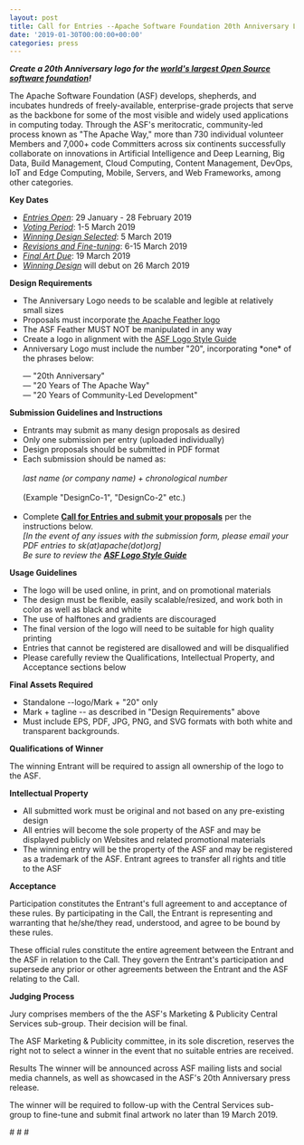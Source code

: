 ```yaml
---
layout: post
title: Call for Entries --Apache Software Foundation 20th Anniversary Logo
date: '2019-01-30T00:00:00+00:00'
categories: press
---
```

<p><strong><em>Create a 20th Anniversary logo for the <a href="http://apache.org/">world's largest Open Source software foundation</a>!</em></strong></p> 
  <p>The Apache Software Foundation (ASF) develops, shepherds, and incubates hundreds of freely-available, enterprise-grade projects that serve as the backbone for some of the most visible and widely used applications in computing today. Through the ASF's meritocratic, community-led process known as &quot;The Apache Way,&quot; more than 730 individual volunteer Members and 7,000+ code Committers across six continents successfully collaborate on innovations in Artificial Intelligence and Deep Learning, Big Data, Build Management, Cloud Computing, Content Management, DevOps, IoT and Edge Computing, Mobile, Servers, and Web Frameworks, among other categories.</p> 
  <p><strong>Key Dates</strong></p> 
  <p> </p> 
  <ul> 
    <li><u><em>Entries Open</em></u>: 29 January - 28 February 2019</li> 
    <li><u><em>Voting Period</em></u>: 1-5 March 2019</li> 
    <li><u><em>Winning Design Selected</em></u>: 5 March 2019</li> 
    <li><u><em>Revisions and Fine-tuning</em></u>: 6-15 March 2019</li> 
    <li><u><em>Final Art Due</em></u>: 19 March 2019</li> 
    <li><u><em>Winning Design</em></u> will debut on 26 March 2019</li> 
  </ul> 
  <p><strong>Design Requirements</strong></p> 
  <p> </p> 
  <ul> 
    <li>The Anniversary Logo needs to be scalable and legible at relatively small sizes</li> 
    <li>Proposals must incorporate&nbsp;<a href="http://apache.org/foundation/press/kit/">the Apache Feather logo</a></li> 
    <li>The ASF Feather MUST NOT be manipulated in any way</li> 
    <li>Create a logo in alignment with the <a href="https://apache.org/foundation/press/kit/ApacheFoundation_StyleGuide.pdf">ASF Logo Style Guide</a></li> 
    <li><a href="https://apache.org/foundation/press/kit/ApacheFoundation_StyleGuide.pdf"></a>Anniversary Logo must include the number &quot;20&quot;, incorporating *one* of the phrases below:</li> 
    <p>— &quot;20th Anniversary&quot;<br />— &quot;20 Years of The Apache Way&quot;<br />— &quot;20 Years of Community-Led Development&quot;</p> 
    <p> </p> 
  </ul> 
  <p><strong>Submission Guidelines and Instructions</strong></p> 
  <p> </p> 
  <ul> 
    <li>Entrants may submit as many design proposals as desired</li> 
    <li>Only one submission per entry (uploaded individually)</li> 
    <li>Design proposals should be submitted in PDF format&nbsp;</li> 
    <li>Each submission should be named as:<br /><br /><em>last name (or company name) + chronological number<br /></em><br />(Example &quot;DesignCo-1&quot;, &quot;DesignCo-2&quot; etc.)<br /><br /></li> 
    <li>Complete <a href="https://script.google.com/macros/s/AKfycbwfhbotw_fPknkXzHigx7vrmDTXedPz4yG9AS1eDt3DH58v-xw/exec"><strong>Call for Entries and submit your proposals</strong></a> per the instructions below.<br /><em>[In the event of any issues with the submission form, please email your PDF entries to sk(at)apache(dot)org]<br /></em><em>Be sure to review the&nbsp;</em><a href="https://apache.org/foundation/press/kit/ApacheFoundation_StyleGuide.pdf"><em><strong>ASF Logo Style Guide</strong></em><br /></a></li> 
  </ul><strong>Usage Guidelines</strong><br /> 
  <ul> 
    <li>The logo will be used online, in print, and on promotional materials</li> 
    <li>The design must be flexible, easily scalable/resized, and work both in color as well as black and white</li> 
    <li>The use of halftones and gradients are discouraged</li> 
    <li>The final version of the logo will need to be suitable for high quality printing</li> 
    <li>Entries that cannot be registered are disallowed and will be disqualified</li> 
    <li>Please carefully review the Qualifications, Intellectual Property, and Acceptance sections below</li> 
  </ul> 
  <p><strong>Final Assets Required</strong></p> 
  <ul> 
    <li>Standalone --logo/Mark + &quot;20&quot; only</li> 
    <li>Mark + tagline -- as described in &quot;Design Requirements&quot; above</li> 
    <li>Must include EPS, PDF, JPG, PNG, and SVG formats with both white and transparent backgrounds.</li> 
  </ul> 
  <p><strong>Qualifications of Winner</strong></p> 
  <p><strong></strong>
The winning Entrant will be required to assign all ownership of the logo to the ASF.</p> 
  <p><strong>
Intellectual Property</strong> </p> 
  <p> </p> 
  <ul> 
    <li>All submitted work must be original and not based on any pre-existing design</li> 
    <li>All entries will become the sole property of the ASF and may be displayed publicly on Websites and related promotional materials</li> 
    <li>The winning entry will be the property of the ASF and may be registered as a trademark of the ASF. Entrant agrees to transfer all rights and title to the ASF</li> 
  </ul> 
  <p> </p> 
  <p><strong>Acceptance</strong> </p> 
  <p>Participation constitutes the Entrant's full agreement to and acceptance of these rules. By participating in the Call, the Entrant is representing and warranting that he/she/they read,  understood, and agree to be bound by these rules. 
</p> 
  <p>These official rules constitute the entire agreement between the Entrant and the ASF in relation to the Call. They govern the Entrant's participation and supersede any prior or other agreements between the Entrant and the ASF relating to the Call.</p> 
  <p><strong>Judging Process</strong></p> 
  <p>Jury comprises members of the the ASF's Marketing &amp; Publicity Central Services sub-group. Their decision will be final.

</p> 
  <p>The ASF Marketing &amp; Publicity committee, in its sole discretion, reserves the right not to select a winner in the event that no suitable entries are received.

Results
The winner will be announced across ASF mailing lists and social media channels, as well as showcased in the ASF's 20th Anniversary press release. </p> 
  <p>The winner will be required to follow-up with the Central Services sub-group to fine-tune and submit final artwork no later than 19 March 2019.
</p> 
  <p>
# # #
</p> 
  <style>.forms-studio{position:relative;padding-bottom:56.25%;overflow:hidden;width:100%;height:600px;}.forms-studio iframe{position:absolute;top:0;left:0;width:100%;height:100%;border:0;}</style>
